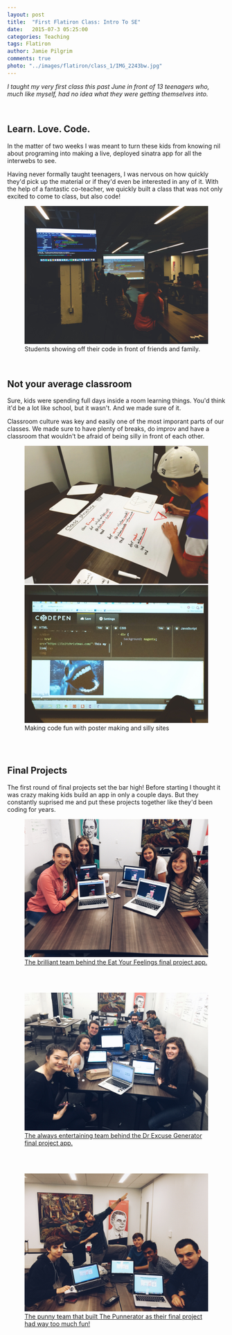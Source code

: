 ```yaml
---
layout: post
title:  "First Flatiron Class: Intro To SE"
date:   2015-07-3 05:25:00
categories: Teaching
tags: Flatiron 
author: Jamie Pilgrim
comments: true
photo: "../images/flatiron/class_1/IMG_2243bw.jpg"
---
```



<p><em>I taught my very first class this past June in front of 13 teenagers who, much like myself, had no idea what they were getting themselves into.  </em></p>
<br>


<h2> Learn. Love. Code. </h2>

<p> In the matter of two weeks I was meant to turn these kids from knowing nil about programing into making a live, deployed sinatra app for all the interwebs to see.</p> <p> Having never formally taught teenagers, I was nervous on how quickly they'd pick up the material or if they'd even be interested in any of it. With the help of a fantastic co-teacher, we quickly built a class that was not only excited to come to class, but also code!   </p>


<figure>
  <img src="../images/flatiron/class_1/IMG_2223.jpg" alt="students graduating from flatiron precollege program inchicago">
  <figcaption> Students showing off their code in front of friends and family.  </figcaption>
</figure
<br><br>


<h2> Not your average classroom </h2>

<p> Sure, kids were spending full days inside a room learning things. You'd think it'd be a lot like school, but it wasn't. And we made sure of it.  </p>

<p> Classroom culture was key and easily one of the most imporant parts of our classes. We made sure to have plenty of breaks, do improv and have a classroom that wouldn't be afraid of being silly in front of each other. </p>

<figure>
  <img src="../images/flatiron/class_1/IMG_1659.jpg" alt="student drawing code example on poster">
  <img src="../images/flatiron/class_1/IMG_1779.jpg" alt="Codepen used to introduce html and css">
  <figcaption> Making code fun with poster making and silly sites  </figcaption>
</figure>
<br><br>



<h2> Final Projects </h2>

<p> The first round of final projects set the bar high! Before starting I thought it was crazy making kids build an app in only a couple days. But they constantly suprised me and put these projects together like they'd been coding for years. </p>

<figure>
  <a href="http://eatyourfeelingsapp.herokuapp.com" target="_blank">
  <img src="../images/flatiron/class_1/IMG_2186.JPG" alt="The next generation of female coders">
  <figcaption> The brilliant team behind the Eat Your Feelings final project app. </a> </figcaption>
</figure>
<br><br>

<figure>
  <a href="http://greatest-project-evur.herokuapp.com/" target="_blank">
  <img src="../images/flatiron/class_1/IMG_2244.JPG" alt="The next generation of female coders">
  <figcaption> The always entertaining team behind the Dr Excuse Generator  final project app. </a></figcaption>
</figure>
<br><br>

<figure>
  <a href="http://punnerator.herokuapp.com/" target="_blank">
  <img src="../images/flatiron/class_1/IMG_2184.JPG" alt="The team behind punnerator">
  <figcaption> The punny team that built  The Punnerator  as their final project had way too much fun! </a></figcaption>
</figure>
<br><br>





